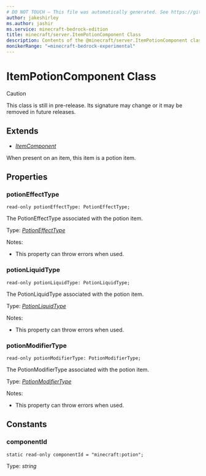 ```yaml
---
# DO NOT TOUCH — This file was automatically generated. See https://github.com/mojang/minecraftapidocsgenerator to modify descriptions, examples, etc.
author: jakeshirley
ms.author: jashir
ms.service: minecraft-bedrock-edition
title: minecraft/server.ItemPotionComponent Class
description: Contents of the @minecraft/server.ItemPotionComponent class.
monikerRange: "=minecraft-bedrock-experimental"
---
```

# ItemPotionComponent Class

> [!CAUTION]
> This class is still in pre-release.  Its signature may change or it may be removed in future releases.

## Extends
- [*ItemComponent*](ItemComponent.md)

When present on an item, this item is a potion item.

## Properties

### **potionEffectType**
`read-only potionEffectType: PotionEffectType;`

The PotionEffectType associated with the potion item.

Type: [*PotionEffectType*](PotionEffectType.md)

Notes:
  - This property can throw errors when used.

### **potionLiquidType**
`read-only potionLiquidType: PotionLiquidType;`

The PotionLiquidType associated with the potion item.

Type: [*PotionLiquidType*](PotionLiquidType.md)

Notes:
  - This property can throw errors when used.

### **potionModifierType**
`read-only potionModifierType: PotionModifierType;`

The PotionModifierType associated with the potion item.

Type: [*PotionModifierType*](PotionModifierType.md)

Notes:
  - This property can throw errors when used.

## Constants

### **componentId**
`static read-only componentId = "minecraft:potion";`

Type: *string*
